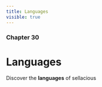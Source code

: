 ```yaml
---
title: Languages
visible: true
---
```


### Chapter 30

# Languages

Discover the **languages** of sellacious 